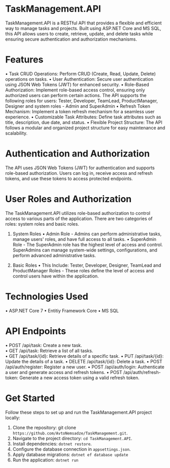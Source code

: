 # TaskManagement.API
  TaskManagement.API is a RESTful API that provides a flexible and efficient way to manage tasks and projects. 
  Built using ASP.NET Core and MS SQL, this API allows users to create, retrieve, update, and delete tasks while ensuring secure authentication and authorization mechanisms.

# Features
  •	Task CRUD Operations: Perform CRUD (Create, Read, Update, Delete) operations on tasks.
  •	User Authentication: Secure user authentication using JSON Web Tokens (JWT) for enhanced security.
  •	Role-Based Authorization: Implement role-based access control, ensuring only authorized users can perform certain actions. 
    The API supports the following roles for users: Tester, Developer, TeamLead, ProductManager, Designer and system roles - Admin and SuperAdmin
  •	Refresh Token Mechanism: Implement a token refresh mechanism for a seamless user experience.
  •	Customizable Task Attributes: Define task attributes such as title, description, due date, and status.
  •	Flexible Project Structure: The API follows a modular and organized project structure for easy maintenance and scalability.

# Authentication and Authorization
  The API uses JSON Web Tokens (JWT) for authentication and supports role-based authorization. 
  Users can log in, receive access and refresh tokens, and use these tokens to access protected endpoints.

# User Roles and Authorization
  The TaskManagement.API utilizes role-based authorization to control access to various parts of the application.
  There are two categories of roles: system roles and basic roles.

  1. System Roles
   • Admin Role - Admins can perform administrative tasks, manage users' roles, and have full access to all tasks.
   • SuperAdmin Role - The SuperAdmin role has the highest level of access and control.
     SuperAdmins can manage system-wide settings, configurations, and perform advanced administrative tasks.
     
  3. Basic Roles
     • This Include: Tester, Developer, Designer, TeamLead and ProductManager Roles - These roles define the level of access and control users have within the application. 

# Technologies Used
  • ASP.NET Core 7
  • Entitiy Framework Core
  • MS SQL

# API Endpoints
  • POST /api/task: Create a new task. <br />
  • GET /api/task: Retrieve a list of all tasks. <br />
  • GET /api/task/{id}: Retrieve details of a specific task.
  • PUT /api/task/{id}: Update the details of a task.
  • DELETE /api/task/{id}: Delete a task.
  • POST /api/auth/register: Register a new user.
  • POST /api/auth/login: Authenticate a user and generate access and refresh tokens.
  • POST /api/auth/refresh-token: Generate a new access token using a valid refresh token.

# Get Started 
  Follow these steps to set up and run the TaskManagement.API project locally:
  1. Clone the repository: git clone `https://github.com/AvtoNemsadze/TaskManagement.git`.
  2. Navigate to the project directory: `cd TaskManagement.API`.
  3. Install dependencies: `dotnet restore`.
  4. Configure the database connection in `appsettings.json`.
  5. Apply database migrations: `dotnet ef database update`
  6. Run the application: `dotnet run`
